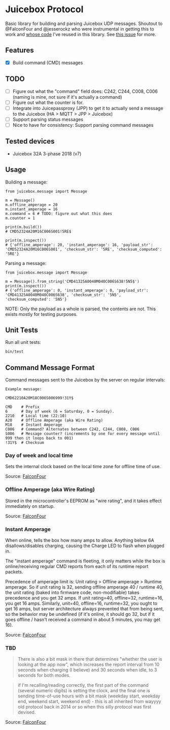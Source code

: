 # Juicebox Protocol

Basic library for building and parsing Juicebox UDP messages. Shoutout to @FalconFour and @jesserockz who were instrumental in getting this to work and [whose code](https://gist.github.com/jesserockz/276441f58892b7b425910bf9144cba39) I've reused in this library. See [this issue](https://github.com/snicker/juicepassproxy/issues/39) for more.

## Features

- [x] Build command (CMD) messages

## TODO

- [ ] Figure out what the "command" field does: C242, C244, C008, C006 (naming is mine, not sure if it's actually a command)
- [ ] Figure out what the counter is for.
- [ ] Integrate into Juicepassproxy (JPP) to get it to actually send a message to the Juicebox (HA > MQTT > JPP > Juicebox)
- [ ] Support parsing status messages
- [ ] Nice to have for consistency: Support parsing command messages

## Tested devices

- Juicebox 32A 3-phase 2018 (v7)

## Usage

Building a message:

```python3
from juicebox.message import Message

m = Message()
m.offline_amperage = 20
m.instant_amperage = 16
m.command = 6 # TODO: figure out what this does
m.counter = 1

print(m.build())
# CMD52324A20M16C006S001!5RE$

print(m.inspect())
# {'offline_amperage': 20, 'instant_amperage': 16, 'payload_str': 'CMD52324A20M16C006S001', 'checksum_str': '5RE', 'checksum_computed': '5RE'}
```

Parsing a message:

```python3
from juicebox.message import Message

m = Message().from_string('CMD41325A0040M040C006S638!5N5$')
print(m.inspect())
# {'offline_amperage': 0, 'instant_amperage': 0, 'payload_str': 'CMD41325A0040M040C006S638', 'checksum_str': '5N5', 'checksum_computed': '5N5'}
```

NOTE: Only the payload as a whole is parsed, the contents are not. This exists mostly for testing purposes.

## Unit Tests

Run all unit tests:

```sh
bin/test
```

## Command Message Format

Command messages sent to the Juicebox by the server on regular intervals:

```
Example message:

CMD62210A20M18C006S006999!31Y$

CMD    # Prefix
6      # Day of week (6 = Saturday, 0 = Sunday).
2210   # Local time (22:10)
A20    # Offline Amperage (aka Wire Rating)
M18    # Instant Amperage
C006   # Command? Alternates between C242, C244, C008, C006
S006   # Message counter? (increments by one for every message until 999 then it loops back to 001)
!31Y$  # Checksum
```

### Day of week and local time

Sets the internal clock based on the local time zone for offline time of use.

Source: [FalconFour](https://github.com/snicker/juicepassproxy/issues/39#issuecomment-2002312548)

### Offline Amperage (aka Wire Rating)

Stored in the microcontroller's EEPROM as "wire rating", and it takes effect immediately on startup.

Source: [FalconFour](https://github.com/snicker/juicepassproxy/issues/39#issuecomment-2002312548)

### Instant Amperage

When online, tells the box how many amps to allow. Anything below 6A disallows/disables charging, causing the Charge LED to flash when plugged in.

The "instant amperage" command is fleeting, it only matters while the box is online/receiving regular CMD reports from each of its runtime report packets.

Precedence of amperage limit is: Unit rating > Offline amperage > Runtime amperage. So if unit rating is 32, sending offline amperage 40 / runtime 40, the unit rating (baked into firmware code, non-modifiable) takes precedence and you get 32 amps. If unit rating=40, offline=32, runtime=16, you get 16 amps. Similarly, unit=40, offline=16, runtime=32, you ought to get 16 amps, but server architecture always prevented that from being sent, so the behavior may be undefined (if it's online, it should go 32, but if it goes offline / hasn't received a command in about 5 minutes, you may get 16).

Source: [FalconFour](https://github.com/snicker/juicepassproxy/issues/39#issuecomment-2002312548)

### TBD

> There is also a bit mask in there that determines "whether the user is looking at the app now", which increases the report interval from 10 seconds when charging (I believe) and 30 seconds when idle, to 3 seconds for both modes.

> if I'm recalling/reading correctly, the first part of the command (several numeric digits) is setting the clock, and the final one is sending time-of-use hours with a bit mask (weekday start, weekday end, weekend start, weekend end) - this is all inherited from wayyyy old protocol back in 2014 or so when this silly protocol was first devised.

Source: [FalconFour](https://github.com/snicker/juicepassproxy/issues/39#issuecomment-2002312548)
